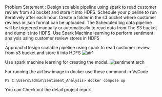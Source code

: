 Problem Statement :
Design scalable pipeline using spark to read customer review from s3 bucket and store it into HDFS. Schedule your pipeline to run iteratively after each hour. Create a folder in the s3 bucket where customer reviews in json format can be uploaded. The Scheduled big data pipeline will be triggered manually or automatically to read data from The S3 bucket and dump it into HDFS. Use Spark Machine learning to perform sentiment analysis using customer review stores in HDFS


Approach:Design scalable pipeline using spark to read customer review from s3 bucket and store it into HDFS
![air1](https://github.com/Rajdeep-Sonawane171/Sentiment_Analysis/assets/113442602/4c7235bf-950c-4bf6-9b63-6d142795dd79)

Use spark machine learning for creating the model.
![sentiment arch](https://github.com/Rajdeep-Sonawane171/Sentiment_Analysis/assets/113442602/796ae19b-d9a4-4f03-8e83-d4da33272e80)

For running the airflow image in docker use these commond in VsCode

```
PS C:\Users\admin\Sentiment_Analysis> docker compose up
```

You can Check out the detail project report
```
```
